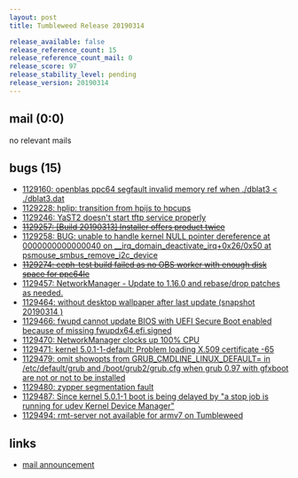 ```yaml
---
layout: post
title: Tumbleweed Release 20190314

release_available: false
release_reference_count: 15
release_reference_count_mail: 0
release_score: 97
release_stability_level: pending
release_version: 20190314
---
```


## mail (0:0)

no relevant mails

## bugs (15)

<!--more-->

- [1129160: openblas ppc64 segfault invalid memory ref when ./dblat3 < ./dblat3.dat](https://bugzilla.opensuse.org/show_bug.cgi?id=1129160)
- [1129228: hplip: transition from hpijs to hpcups](https://bugzilla.opensuse.org/show_bug.cgi?id=1129228)
- [1129246: YaST2 doesn't start tftp service properly](https://bugzilla.opensuse.org/show_bug.cgi?id=1129246)
- ~~[1129257: \[Build 20190313\] Installer offers product twice](https://bugzilla.opensuse.org/show_bug.cgi?id=1129257)~~
- [1129258: BUG: unable to handle kernel NULL pointer dereference at 0000000000000040 on __irq_domain_deactivate_irq+0x26/0x50 at psmouse_smbus_remove_i2c_device](https://bugzilla.opensuse.org/show_bug.cgi?id=1129258)
- ~~[1129274: ceph-test build failed as no OBS worker with enough disk space for ppc64le](https://bugzilla.opensuse.org/show_bug.cgi?id=1129274)~~
- [1129457: NetworkManager - Update to 1.16.0 and rebase/drop patches as needed.](https://bugzilla.opensuse.org/show_bug.cgi?id=1129457)
- [1129464: without desktop wallpaper after last update (snapshot 20190314 )](https://bugzilla.opensuse.org/show_bug.cgi?id=1129464)
- [1129466: fwupd cannot update BIOS with UEFI Secure Boot enabled because of missing fwupdx64.efi.signed](https://bugzilla.opensuse.org/show_bug.cgi?id=1129466)
- [1129470: NetworkManager clocks up 100% CPU](https://bugzilla.opensuse.org/show_bug.cgi?id=1129470)
- [1129471: kernel 5.0.1-1-default: Problem loading X.509 certificate -65](https://bugzilla.opensuse.org/show_bug.cgi?id=1129471)
- [1129479: omit showopts from GRUB_CMDLINE_LINUX_DEFAULT= in /etc/default/grub and /boot/grub2/grub.cfg when grub 0.97 with gfxboot are not or not to be installed](https://bugzilla.opensuse.org/show_bug.cgi?id=1129479)
- [1129480: zypper segmentation fault](https://bugzilla.opensuse.org/show_bug.cgi?id=1129480)
- [1129487: Since kernel 5.0.1-1 boot is being delayed by "a stop job is running for udev Kernel Device Manager"](https://bugzilla.opensuse.org/show_bug.cgi?id=1129487)
- [1129494: rmt-server not available for armv7 on Tumbleweed](https://bugzilla.opensuse.org/show_bug.cgi?id=1129494)



## links

- [mail announcement](https://lists.opensuse.org/opensuse-factory/2019-03/msg00190.html)
